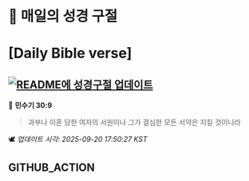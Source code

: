 # 🙏 매일의 성경 구절
# [Daily Bible verse]
## [![README에 성경구절 업데이트](https://github.com/DONGSUKA/first_test/actions/workflows/update-readme-bible.yml/badge.svg)](https://github.com/DONGSUKA/first_test/actions/workflows/update-readme-bible.yml)
<!-- START_BIBLE_VERSE -->
📖 **민수기 30:9**
> 과부나 이혼 당한 여자의 서원이나 그가 결심한 모든 서약은 지킬 것이니라

🕊️ _업데이트 시각: 2025-09-20 17:50:27 KST_
  <!-- END_BIBLE_VERSE -->
## GITHUB_ACTION
